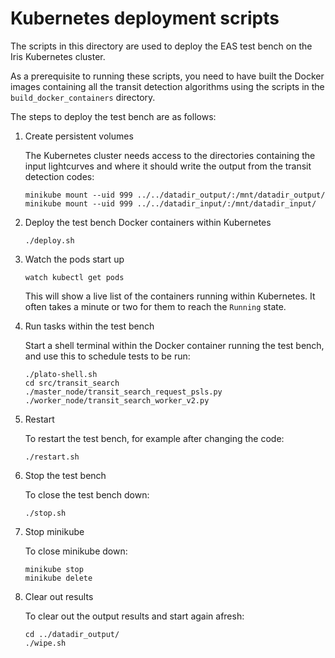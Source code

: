 # Kubernetes deployment scripts

The scripts in this directory are used to deploy the EAS test bench on the Iris Kubernetes cluster.

As a prerequisite to running these scripts, you need to have built the Docker images containing all the transit
detection algorithms using the scripts in the `build_docker_containers` directory.

The steps to deploy the test bench are as follows:

1. Create persistent volumes

   The Kubernetes cluster needs access to the directories containing the input lightcurves and where it should write the
   output from the transit detection codes:

    ```
    minikube mount --uid 999 ../../datadir_output/:/mnt/datadir_output/
    minikube mount --uid 999 ../../datadir_input/:/mnt/datadir_input/
    ```

3. Deploy the test bench Docker containers within Kubernetes

    ```
    ./deploy.sh
    ```

4. Watch the pods start up

    ```
    watch kubectl get pods
    ```

   This will show a live list of the containers running within Kubernetes. It often takes a minute or two for them to
   reach the `Running` state.

5. Run tasks within the test bench

   Start a shell terminal within the Docker container running the test bench, and use this to schedule tests to be run:

    ```
    ./plato-shell.sh
    cd src/transit_search
    ./master_node/transit_search_request_psls.py
    ./worker_node/transit_search_worker_v2.py
    ```

6. Restart

   To restart the test bench, for example after changing the code:

    ```
    ./restart.sh
    ```

7. Stop the test bench

   To close the test bench down:

    ```
    ./stop.sh
    ```

8. Stop minikube

   To close minikube down:

    ```
    minikube stop
    minikube delete
    ```

9. Clear out results

   To clear out the output results and start again afresh:

    ```
    cd ../datadir_output/
    ./wipe.sh
    ```

